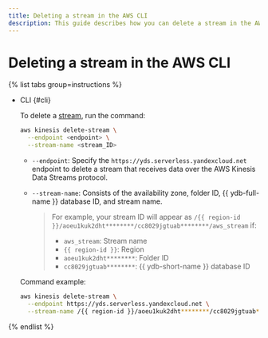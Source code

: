 ```yaml
---
title: Deleting a stream in the AWS CLI
description: This guide describes how you can delete a stream in the AWS CLI.
---
```


# Deleting a stream in the AWS CLI

{% list tabs group=instructions %}

- CLI {#cli}

  To delete a [stream](../../concepts/glossary.md#stream-concepts), run the command:

  ```bash
  aws kinesis delete-stream \
    --endpoint <endpoint> \
    --stream-name <stream_ID>
  ```

  * `--endpoint`: Specify the `https://yds.serverless.yandexcloud.net` endpoint to delete a stream that receives data over the AWS Kinesis Data Streams protocol.
  * `--stream-name`: Consists of the availability zone, folder ID, {{ ydb-full-name }} database ID, and stream name.

     > For example, your stream ID will appear as `/{{ region-id }}/aoeu1kuk2dht********/cc8029jgtuab********/aws_stream` if:
     > * `aws_stream`: Stream name
     > * `{{ region-id }}`: Region
     > * `aoeu1kuk2dht********`: Folder ID
     > * `cc8029jgtuab********`: {{ ydb-short-name }} database ID

  Command example:

  ```bash
  aws kinesis delete-stream \
    --endpoint https://yds.serverless.yandexcloud.net \
    --stream-name /{{ region-id }}/aoeu1kuk2dht********/cc8029jgtuab********/aws_stream
  ```

{% endlist %}
